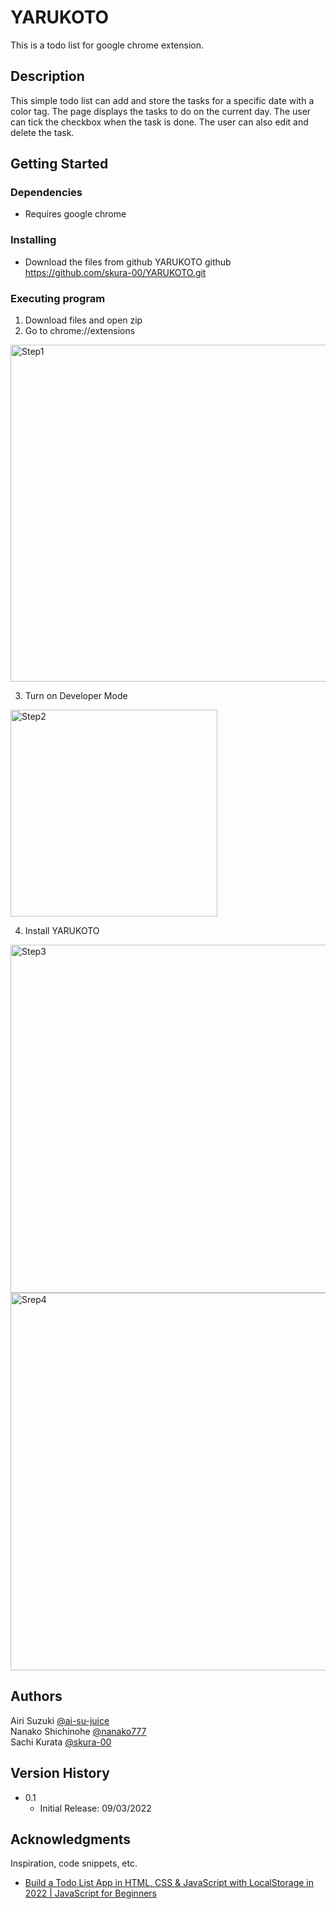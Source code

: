 
# YARUKOTO

This is a todo list for google chrome extension.

## Description

This simple todo list can add and store the tasks for a specific date with a color tag.
The page displays the tasks to do on the current day.
The user can tick the checkbox when the task is done.
The user can also edit and delete the task.

## Getting Started

### Dependencies

* Requires google chrome

### Installing

* Download the files from github
    YARUKOTO github https://github.com/skura-00/YARUKOTO.git
    

### Executing program

1. Download files and open zip
2. Go to chrome://extensions
<img width="539" alt="Step1" src="https://user-images.githubusercontent.com/105990444/188284175-0e01d1a1-6b18-4b3e-a743-92eb845ef33b.png">

3. Turn on Developer Mode
<img width="331" alt="Step2" src="https://user-images.githubusercontent.com/105990444/188284178-2b51803f-111a-4b21-ab49-3dd6247745e6.png">

4. Install YARUKOTO 
<img width="557" alt="Step3" src="https://user-images.githubusercontent.com/105990444/188284189-d5499bc9-dc9c-4057-845b-7b7a68b71107.png">
<img width="604" alt="Srep4" src="https://user-images.githubusercontent.com/105990444/188284194-e639cc50-6167-4987-b617-0cb861d321d9.png">


<!-- * Step-by-step bullets
```
code blocks for commands
``` -->

<!-- ## Help

Any advise for common problems or issues.
```
command to run if program contains helper info
``` -->

## Authors

<!-- Contributors names and contact info -->
Airi Suzuki [@ai-su-juice](https://github.com/ai-su-juice)<br/>
Nanako Shichinohe [@nanako777](https://github.com/nanako777)<br/>
Sachi Kurata [@skura-00](https://github.com/skura-00)

## Version History

* 0.1
    * Initial Release: 09/03/2022

<!-- ## License

This project is licensed under the [NAME HERE] License - see the LICENSE.md file for details -->

## Acknowledgments

Inspiration, code snippets, etc.
<!-- * [awesome-readme](https://github.com/matiassingers/awesome-readme)
* [PurpleBooth](https://gist.github.com/PurpleBooth/109311bb0361f32d87a2)
* [dbader](https://github.com/dbader/readme-template)
* [zenorocha](https://gist.github.com/zenorocha/4526327)
* [fvcproductions](https://gist.github.com/fvcproductions/1bfc2d4aecb01a834b46) -->

* [Build a Todo List App in HTML, CSS & JavaScript with LocalStorage in 2022 | JavaScript for Beginners](https://github.com/TylerPottsDev/yt-js-todo-2022)
